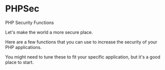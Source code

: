 # PHPSec
PHP Security Functions

Let's make the world a more secure place.

Here are a few functions that you can use to increase the security of your PHP applications. 

You might need to tune these to fit your specific application, but it's a good place to start. 
